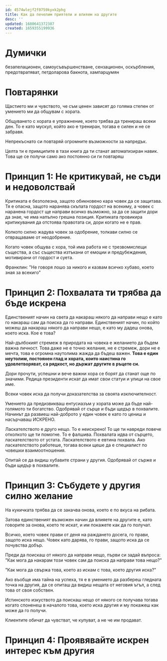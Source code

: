 ```yaml
---
id: 4574wlejf2f0759kyxk2phg
title: Как да печелим приятели и влияем на другите
desc: ''
updated: 1680641372387
created: 1659355199936
---
```

# Думички
безапелационен, самоусъвършенстване, сензационен, оскърбления, предотвратяват, петдоларова бакнота, хампарцумян

# Повтарянки

Щастието ми и чувството, че съм ценен зависят до голяма степен от умението ми да общувам с хората.

Общуването с хората е упражнение, което трябва да тренираш всеки ден. То е като мускул, който ако е трениран, тогава е силен и не се забравя.

Непрекъснато си повтаряй огромните възможности за напредък.

Целта ти е примципите в тази книга да ти станат автоматизиран навик. Това ще се получи само ако постоянно си ги повтаряш



# Принцип 1: Не критикувай, не съди и недоволствай

Критиката е безполезна, защото обикновено кара човек да се защитава. Тя е опасна, защото наранява скъпата гордост на всекиму, а човек с наранена гордост ще направи всичко възможно, за да се защити дори да знае, че има напълно грешна позиция. Критиката провикира критикувания да отстоява правотата си, дори когато не е прав.

Колкото силно жадува човек за одобрение, толкави силно се отвращаваме от неодобрение.

Когато човек общува с хора, той има работа не с трезвомислещи същества, а със същества изтъкани от емоции и предубеждения, мотивирани от гордост и суета.

Франклин: "Не говоря лошо за никого и казвам всичко хубаво, което зная за всекиго"


# Принцип 2: Похвалата ти трябва да бъде искрена

Единственият начин на света да накараш някого да направи нещо е като го накараш сам да поиска да го направи. Единственият начин, по който можеш да накараш някого да направи нещо, е като му дадеш онова, което иска. Кое е това?

Най-дълбокият стремеж в природата на човека е желанието да бъдем важна личност. Това даже не е точно желание, не е стремеж, дори не е мечта, това е огромна наутолима жажда да бъдеш важен. **Това е един неутолим, постоянен глад и хората, които наистина го удовлетворяват, са рядкост, но държат другите в ръцете си.**


Дори прочути, успешни и вече важни хора се борят да станат още по значими. Редица президенти искат да имат свои статуи и улици на свое име.

Всеки човек иска да получи доказателства за своята изключителност.

Умението да предизвикваш ентусиазъм у хората може да бъде най-голямото ти богатство. Одобрявай от сърце и бъди щедър в похвалите. Начинът да развиеш най-доброто у един човек е като го цениш и насърчаваш ИСКРЕНО.

Ласкателството е друго нещо. То е неискрено! То ще ти навреди повече отколкото ще ти помогне. То е фалшива. Похвалата идва от сърцето, ласкателството от устата. Ласкателството е евтина похвала. Ако ласкателството работеше, тогава всеки щеше да е специалист по човешки взаимоотношения.

Опитай се да видиш хубавите страни у другия. Одобрявай от сърже и бъди щедър в похвалите.


# Принцип 3: Събудете у другия силно желание


На кукичката трябва да се закачва онова, което е по вкуса на рибата.

Затова единственият възможен начин да влияете на другите е, като говорите за онова, което те искат, и им покажете как да го получат.

Всичко, което човек прави от деня на раждането досега, го прави, защото иска нещо. Човек като дарява, го прави, защото иска да се почувства добър.

Преди да поискаш от някого да направи нещо, първи си задай въпроса: "Как мога да накарам този човек сам да поиска да направи това нещо?"

"Как мога да свържа това, което аз искам с това, което другия иска?"

Ако въобще има тайна на успеха, тя е в умението да разбереш гледната точка на другия, да се опиташ да видиш нещата от неговия ъгъл, а след това от своя собствен.

Истинското изкуството да поискаш нещо от някого се получава тогава когато споненеш в началото това, което иска другия и му покажеш как може да го получи.

Клиентите обичат да чувстват, че купуват, а не че им продават.


# Принцип 4: Проявявайте искрен интерес към другия
